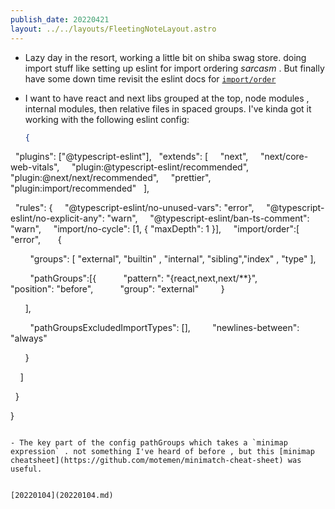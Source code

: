 ```yaml
---
publish_date: 20220421    
layout: ../../layouts/FleetingNoteLayout.astro
---
```

- Lazy day in the resort, working a little bit on shiba swag store. doing import stuff like setting up eslint for import ordering *sarcasm* . But finally have some down time revisit the eslint docs for [`import/order`](https://github.com/import-js/eslint-plugin-import/blob/main/docs/rules/order.md)


- I want to have react and next libs grouped at the top, node modules , internal modules, then relative files in spaced groups.  I've kinda got it working with the following eslint config:
  ```json
  {
  "plugins": ["@typescript-eslint"],
  "extends": [
    "next",
    "next/core-web-vitals",
    "plugin:@typescript-eslint/recommended",
    "plugin:@next/next/recommended",
    "prettier",
    "plugin:import/recommended"
  ],

  "rules": {
    "@typescript-eslint/no-unused-vars": "error",
    "@typescript-eslint/no-explicit-any": "warn",
    "@typescript-eslint/ban-ts-comment": "warn",
    "import/no-cycle": [1, { "maxDepth": 1 }],
    "import/order":[
      "error",
      {

        "groups": [ "external", "builtin" , "internal", "sibling","index" , "type" ],

        "pathGroups":[{
          "pattern": "{react,next,next/**}",
          "position": "before",
          "group": "external"
        }

      ],

        "pathGroupsExcludedImportTypes": [],
        "newlines-between": "always"

  

      }

    ]

  }

}
```

- The key part of the config pathGroups which takes a `minimap expression` . not something I've heard of before , but this [minimap cheatsheet](https://github.com/motemen/minimatch-cheat-sheet) was useful.


[20220104](20220104.md)